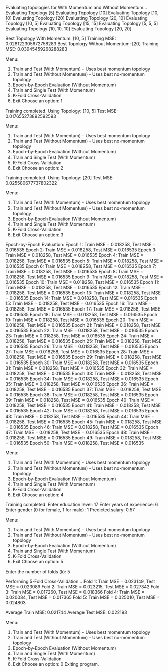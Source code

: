 Evaluating topologies for With Momentum and Without Momentum...
Evaluating Topology [5]
Evaluating Topology [10]
Evaluating Topology [10, 10]
Evaluating Topology [20]
Evaluating Topology [20, 10]
Evaluating Topology [10, 5]
Evaluating Topology [15, 15]
Evaluating Topology [5, 5, 5]
Evaluating Topology [10, 10, 10]
Evaluating Topology [20, 20]

Best Topology With Momentum: [10, 5] Training MSE: 0.028122305672758283 
Best Topology Without Momentum: [20] Training MSE: 0.03945459268288283

Menu:
1. Train and Test (With Momentum) - Uses best momentum topology
2. Train and Test (Without Momentum) - Uses best no-momentum topology
3. Epoch-by-Epoch Evaluation (Without Momentum)
4. Train and Single Test (With Momentum)
5. K-Fold Cross-Validation
0. Exit
Choose an option: 1

Training completed.
Using Topology: [10, 5]
Test MSE: 0.017655273892592593

Menu:
1. Train and Test (With Momentum) - Uses best momentum topology
2. Train and Test (Without Momentum) - Uses best no-momentum topology
3. Epoch-by-Epoch Evaluation (Without Momentum)
4. Train and Single Test (With Momentum)
5. K-Fold Cross-Validation
0. Exit
Choose an option: 2

Training completed.
Using Topology: [20]
Test MSE: 0.025580677737802322

Menu:
1. Train and Test (With Momentum) - Uses best momentum topology
2. Train and Test (Without Momentum) - Uses best no-momentum topology
3. Epoch-by-Epoch Evaluation (Without Momentum)
4. Train and Single Test (With Momentum)
5. K-Fold Cross-Validation
0. Exit
Choose an option: 3

Epoch-by-Epoch Evaluation:
Epoch 1: Train MSE = 0.018258, Test MSE = 0.016535
Epoch 2: Train MSE = 0.018258, Test MSE = 0.016535
Epoch 3: Train MSE = 0.018258, Test MSE = 0.016535
Epoch 4: Train MSE = 0.018258, Test MSE = 0.016535
Epoch 5: Train MSE = 0.018258, Test MSE = 0.016535
Epoch 6: Train MSE = 0.018258, Test MSE = 0.016535
Epoch 7: Train MSE = 0.018258, Test MSE = 0.016535
Epoch 8: Train MSE = 0.018258, Test MSE = 0.016535
Epoch 9: Train MSE = 0.018258, Test MSE = 0.016535
Epoch 10: Train MSE = 0.018258, Test MSE = 0.016535
Epoch 11: Train MSE = 0.018258, Test MSE = 0.016535
Epoch 12: Train MSE = 0.018258, Test MSE = 0.016535
Epoch 13: Train MSE = 0.018258, Test MSE = 0.016535
Epoch 14: Train MSE = 0.018258, Test MSE = 0.016535
Epoch 15: Train MSE = 0.018258, Test MSE = 0.016535
Epoch 16: Train MSE = 0.018258, Test MSE = 0.016535
Epoch 17: Train MSE = 0.018258, Test MSE = 0.016535
Epoch 18: Train MSE = 0.018258, Test MSE = 0.016535
Epoch 19: Train MSE = 0.018258, Test MSE = 0.016535
Epoch 20: Train MSE = 0.018258, Test MSE = 0.016535
Epoch 21: Train MSE = 0.018258, Test MSE = 0.016535
Epoch 22: Train MSE = 0.018258, Test MSE = 0.016535
Epoch 23: Train MSE = 0.018258, Test MSE = 0.016535
Epoch 24: Train MSE = 0.018258, Test MSE = 0.016535
Epoch 25: Train MSE = 0.018258, Test MSE = 0.016535
Epoch 26: Train MSE = 0.018258, Test MSE = 0.016535
Epoch 27: Train MSE = 0.018258, Test MSE = 0.016535
Epoch 28: Train MSE = 0.018258, Test MSE = 0.016535
Epoch 29: Train MSE = 0.018258, Test MSE = 0.016535
Epoch 30: Train MSE = 0.018258, Test MSE = 0.016535
Epoch 31: Train MSE = 0.018258, Test MSE = 0.016535
Epoch 32: Train MSE = 0.018258, Test MSE = 0.016535
Epoch 33: Train MSE = 0.018258, Test MSE = 0.016535
Epoch 34: Train MSE = 0.018258, Test MSE = 0.016535
Epoch 35: Train MSE = 0.018258, Test MSE = 0.016535
Epoch 36: Train MSE = 0.018258, Test MSE = 0.016535
Epoch 37: Train MSE = 0.018258, Test MSE = 0.016535
Epoch 38: Train MSE = 0.018258, Test MSE = 0.016535
Epoch 39: Train MSE = 0.018258, Test MSE = 0.016535
Epoch 40: Train MSE = 0.018258, Test MSE = 0.016535
Epoch 41: Train MSE = 0.018258, Test MSE = 0.016535
Epoch 42: Train MSE = 0.018258, Test MSE = 0.016535
Epoch 43: Train MSE = 0.018258, Test MSE = 0.016535
Epoch 44: Train MSE = 0.018258, Test MSE = 0.016535
Epoch 45: Train MSE = 0.018258, Test MSE = 0.016535
Epoch 46: Train MSE = 0.018258, Test MSE = 0.016535
Epoch 47: Train MSE = 0.018258, Test MSE = 0.016535
Epoch 48: Train MSE = 0.018258, Test MSE = 0.016535
Epoch 49: Train MSE = 0.018258, Test MSE = 0.016535
Epoch 50: Train MSE = 0.018258, Test MSE = 0.016535

Menu:
1. Train and Test (With Momentum) - Uses best momentum topology
2. Train and Test (Without Momentum) - Uses best no-momentum topology
3. Epoch-by-Epoch Evaluation (Without Momentum)
4. Train and Single Test (With Momentum)
5. K-Fold Cross-Validation
0. Exit
Choose an option: 4

Training completed.
Enter education level: 17
Enter years of experience: 6
Enter gender (0 for female, 1 for male): 1
Predicted salary: 0.57

Menu:
1. Train and Test (With Momentum) - Uses best momentum topology
2. Train and Test (Without Momentum) - Uses best no-momentum topology
3. Epoch-by-Epoch Evaluation (Without Momentum)
4. Train and Single Test (With Momentum)
5. K-Fold Cross-Validation
0. Exit
Choose an option: 5

Enter the number of folds (k): 5

Performing 5-Fold Cross-Validation...
Fold 1: Train MSE = 0.023149, Test MSE = 0.023089
Fold 2: Train MSE = 0.023215, Test MSE = 0.027342
Fold 3: Train MSE = 0.017260, Test MSE = 0.018366
Fold 4: Train MSE = 0.020084, Test MSE = 0.017365
Fold 5: Train MSE = 0.025010, Test MSE = 0.024803

Average Train MSE: 0.021744
Average Test MSE: 0.022193

Menu:
1. Train and Test (With Momentum) - Uses best momentum topology
2. Train and Test (Without Momentum) - Uses best no-momentum topology
3. Epoch-by-Epoch Evaluation (Without Momentum)
4. Train and Single Test (With Momentum)
5. K-Fold Cross-Validation
0. Exit
Choose an option: 0
Exiting program.
